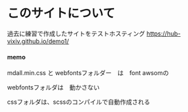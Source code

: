 # このサイトについて
過去に練習で作成したサイトをテストホスティング
 https://hub-vixiv.github.io/demo1/

#### memo
mdall.min.css と webfontsフォルダー　は　font awsomの

webfontsフォルダは　動かさない

cssフォルダは、scssのコンパイルで自動作成される
